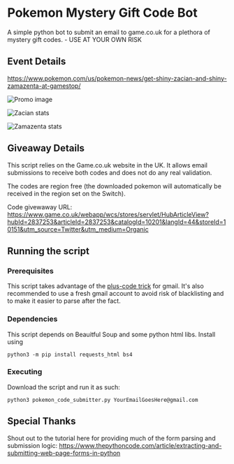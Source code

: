 # Pokemon Mystery Gift Code Bot

A simple python bot to submit an email to game.co.uk for a plethora of mystery gift codes. - USE AT YOUR OWN RISK

## Event Details

https://www.pokemon.com/us/pokemon-news/get-shiny-zacian-and-shiny-zamazenta-at-gamestop/

![Promo image](https://cdn1.dotesports.com/wp-content/uploads/sites/8/2021/10/23100614/image_2021-10-23_120612.png)

![Zacian stats](https://i.imgur.com/MX31Ur1.jpg)

![Zamazenta stats](https://i.imgur.com/0C1TR2M.jpg)

## Giveaway Details

This script relies on the Game.co.uk website in the UK. It allows email submissions to receive both codes and does not do any real validation.

The codes are region free (the downloaded pokemon will automatically be received in the region set on the Switch).

Code givewaway URL: https://www.game.co.uk/webapp/wcs/stores/servlet/HubArticleView?hubId=2837253&articleId=2837253&catalogId=10201&langId=44&storeId=10151&utm_source=Twitter&utm_medium=Organic

## Running the script

### Prerequisites

This script takes advantage of the [plus-code trick](https://gmail.googleblog.com/2008/03/2-hidden-ways-to-get-more-from-your.html) for gmail. It's also recommended to use a fresh gmail account to avoid risk of blacklisting and to make it easier to parse after the fact.

### Dependencies

This script depends on Beauitful Soup and some python html libs. Install using

```
python3 -m pip install requests_html bs4
```

### Executing

Download the script and run it as such:

```
python3 pokemon_code_submitter.py YourEmailGoesHere@gmail.com
```

## Special Thanks

Shout out to the tutorial here for providing much of the form parsing and submission logic: https://www.thepythoncode.com/article/extracting-and-submitting-web-page-forms-in-python
